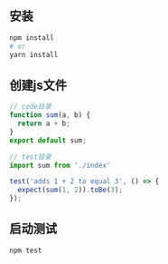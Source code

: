 ## 安装

  ```bash
  npm install 
  # or
  yarn install
  ```

## 创建js文件

  ```js
  // code目录
  function sum(a, b) {
    return a + b;
  }
  export default sum;
  ```

  ```js
  // test目录
  import sum from './index'

  test('adds 1 + 2 to equal 3', () => {
    expect(sum(1, 2)).toBe(3);
  });
  ```

## 启动测试

  ```bash
  npm test
  ```